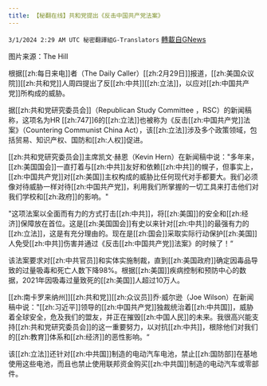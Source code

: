 ```yaml
---
title: 【秘翻在线】共和党提出《反击中国共产党法案》
---
```

`3/1/2024 2:29 AM UTC 秘密翻譯組G-Translators` [轉載自GNews](https://gnews.org/articles/2354821)

图片来源：The Hill         

根据[[zh:每日来电]]者（The Daily Caller）[[zh:2月29日]]报道，[[zh:美国众议院]][[zh:共和党]]人周四提出了反[[zh:中共]][[zh:立法]]，以应对[[zh:中国共产党]]所构成的威胁。

据[[zh:共和党研究委员会]]（Republican Study Committee ，RSC）的新闻稿称，这项名为HR [[zh:747]]6的[[zh:立法]]也被称为《反击[[zh:中国共产党]]法案》（Countering Communist China Act），该[[zh:立法]]涉及多个政策领域，包括贸易、知识产权、国防和[[zh:人权]]促进。

[[zh:共和党研究委员会]]主席凯文·赫恩（Kevin Hern）在新闻稿中说："多年来，[[zh:美国国会]]一直打着与[[zh:中共]]友好和依赖[[zh:中共]]的幌子，但事实上，[[zh:中国共产党]]对[[zh:美国]]主权构成的威胁比任何现代对手都要大。我们必须像对待威胁一样对待[[zh:中国共产党]]，利用我们所掌握的一切工具来打击他们对我们学校和[[zh:政府]]的影响。"

"这项法案以全面而有力的方式打击[[zh:中共]]，将[[zh:美国]]的安全和[[zh:经济]]保障放在首位。这是[[zh:美国国会]]有史以来针对[[zh:中共]]的最强有力的[[zh:立法]]，这是有充分理由的。现在是[[zh:国会]]采取实际行动保护[[zh:美国]]人免受[[zh:中共]]伤害并通过《反击[[zh:中国共产党]]法案》的时候了！“

该法案要求对[[zh:中共官员]]和实体实施制裁，直到[[zh:美国政府]]确定因毒品导致的过量吸毒和死亡人数下降98%。根据[[zh:美国]]疾病控制和预防中心的数据，2021年因吸毒过量致死的[[zh:美国]]人超过10万人。

[[zh:南卡罗来纳州]][[zh:共和党]][[zh:众议员]]乔·威尔逊（Joe Wilson）在新闻稿中说："[[zh:习近平]]领导的[[zh:中国共产党]]独裁统治着[[zh:中共国]]，威胁着全球安全，危及我们的盟友，并正在摧毁[[zh:中国人民]]的未来。我很高兴能支持[[zh:共和党研究委员会]]的这一重要努力，以对抗[[zh:中共]]，根除他们对我们的[[zh:教育]]体系和[[zh:经济]]的恶性影响。“

该[[zh:立法]]还针对[[zh:中共国]]制造的电动汽车电池，禁止[[zh:国防部]]在基地使用这些电池，而且也禁止使用联邦资金购买[[zh:中共国]]制造的电动汽车或零部件。
